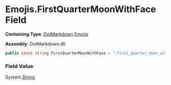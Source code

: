 # Emojis\.FirstQuarterMoonWithFace Field

**Containing Type**: [DotMarkdown](../../README.md)\.[Emojis](../README.md)

**Assembly**: DotMarkdown\.dll

```csharp
public const string FirstQuarterMoonWithFace = ":first_quarter_moon_with_face:"
```

### Field Value

System\.[String](https://docs.microsoft.com/en-us/dotnet/api/system.string)